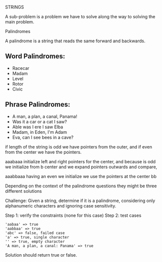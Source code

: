 STRINGS

A sub-problem is a problem we have to solve along the way to solving the main problem.

Palindromes

A palindrome is a string that reads the same forward and backwards.

## Word Palindromes:

* Racecar
* Madam
* Level
* Rotor
* Civic

## Phrase Palindromes:

* A man, a plan, a canal, Panama!
* Was it a car or a cat I saw?
* Able was I ere I saw Elba
* Madam, in Eden, I'm Adam
* Eva, can I see bees in a cave?


if length of the string is odd we have pointers from the outer, 
and if even from the center we have the pointers.


aaabaaa
initialize left and right pointers for the center, and because is odd we initialize from b center
and we expand pointers outwards and compare, 

aaabbaaa
having an even we initialize we use the pointers at the center bb

Depending on the context of the palindrome questions they might be three different solutions


Challenge: Given a string, determine if it is a palindrome, considering only alphanumeric characters and ignoring case sensitivity.

Step 1: verify the constraints (none for this case)
Step 2: test cases

    'aabaa' => true
    'aabbaa' => true
    'abc' => false, failed case
    'a' => true, single character
    '' => true, empty character
    'A man, a plan, a canal: Panama' => true

Solution should return true or false.


